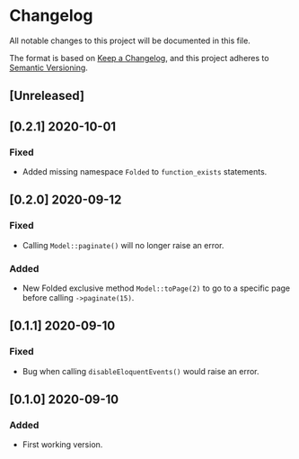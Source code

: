 # Changelog

All notable changes to this project will be documented in this file.

The format is based on [Keep a Changelog](https://keepachangelog.com/en/1.0.0/),
and this project adheres to [Semantic Versioning](https://semver.org/spec/v2.0.0.html).

## [Unreleased]

## [0.2.1] 2020-10-01

### Fixed

- Added missing namespace `Folded` to `function_exists` statements.

## [0.2.0] 2020-09-12

### Fixed

- Calling `Model::paginate()` will no longer raise an error.

### Added

- New Folded exclusive method `Model::toPage(2)` to go to a specific page before calling `->paginate(15)`.

## [0.1.1] 2020-09-10

### Fixed

- Bug when calling `disableEloquentEvents()` would raise an error.

## [0.1.0] 2020-09-10

### Added

- First working version.
